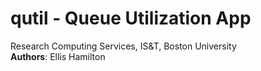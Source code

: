 # qutil - Queue Utilization App
Research Computing Services, IS&T, Boston University  
**Authors**: Ellis Hamilton
